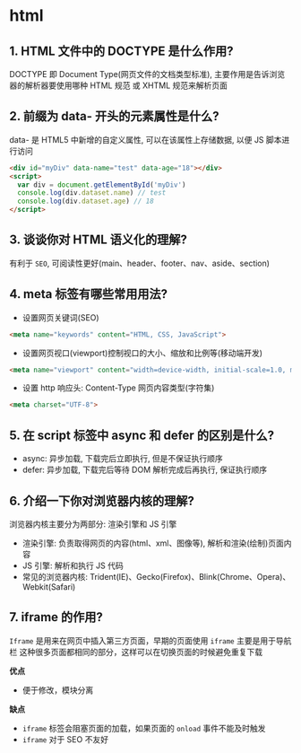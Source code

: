 # html

## 1. HTML 文件中的 DOCTYPE 是什么作用?

DOCTYPE 即 Document Type(网页文件的文档类型标准), 主要作用是告诉浏览器的解析器要使用哪种 HTML 规范 或 XHTML 规范来解析页面

## 2. 前缀为 data- 开头的元素属性是什么?

data- 是 HTML5 中新增的自定义属性, 可以在该属性上存储数据, 以便 JS 脚本进行访问

```html
<div id="myDiv" data-name="test" data-age="18"></div>
<script>
  var div = document.getElementById('myDiv')
  console.log(div.dataset.name) // test
  console.log(div.dataset.age) // 18
</script>
```

## 3. 谈谈你对 HTML 语义化的理解?

有利于 `SEO`, 可阅读性更好(main、header、footer、nav、aside、section)

## 4. meta 标签有哪些常用用法?

- 设置网页关键词(SEO)

```html
<meta name="keywords" content="HTML, CSS, JavaScript">
```

- 设置网页视口(viewport)控制视口的大小、缩放和比例等(移动端开发)

```html
<meta name="viewport" content="width=device-width, initial-scale=1.0, maximum-scale=1">
```

- 设置 http 响应头: Content-Type 网页内容类型(字符集)

```html 
<meta charset="UTF-8">
```

## 5. 在 script 标签中 async 和 defer 的区别是什么?

- async: 异步加载, 下载完后立即执行, 但是不保证执行顺序
- defer: 异步加载, 下载完后等待 DOM 解析完成后再执行, 保证执行顺序

## 6. 介绍一下你对浏览器内核的理解?

浏览器内核主要分为两部分: 渲染引擎和 JS 引擎

- 渲染引擎: 负责取得网页的内容(html、xml、图像等), 解析和渲染(绘制)页面内容
- JS 引擎: 解析和执行 JS 代码
- 常见的浏览器内核: Trident(IE)、Gecko(Firefox)、Blink(Chrome、Opera)、Webkit(Safari)

## 7. iframe 的作用?

`Iframe` 是用来在网页中插入第三方页面，早期的页面使用 `iframe` 主要是用于导航栏
这种很多页面都相同的部分，这样可以在切换页面的时候避免重复下载

**优点**

- 便于修改，模块分离

**缺点**

- `iframe` 标签会阻塞页面的加载，如果页面的 `onload` 事件不能及时触发
- `iframe` 对于 SEO 不友好